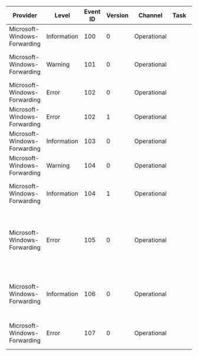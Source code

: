 Provider                      |  Level        |  Event ID  |  Version  |  Channel      |  Task  |  Opcode  |  Keyword  |  Message
------------------------------|---------------|------------|-----------|---------------|--------|----------|-----------|------------------------------------------------------------------------------------------------------------------------------------------------------------------------------------
Microsoft-Windows-Forwarding  |  Information  |  100       |  0        |  Operational  |        |          |           |  The subscription {Id} is created successfully.
Microsoft-Windows-Forwarding  |  Warning      |  101       |  0        |  Operational  |        |          |           |  The subscription {Id} is created, but one or more channels in the query could not be read at this time.
Microsoft-Windows-Forwarding  |  Error        |  102       |  0        |  Operational  |        |          |           |
Microsoft-Windows-Forwarding  |  Error        |  102       |  1        |  Operational  |        |          |           |  The subscription {Id} can not be created. The error code is {ErrorCode}.
Microsoft-Windows-Forwarding  |  Information  |  103       |  0        |  Operational  |        |          |           |  The subscription {Id} is unsubscribed.
Microsoft-Windows-Forwarding  |  Warning      |  104       |  0        |  Operational  |        |          |           |
Microsoft-Windows-Forwarding  |  Information  |  104       |  1        |  Operational  |        |          |           |  The forwarder has successfully connected to the subscription manager at address {SubscriptionManagerAddress}.
Microsoft-Windows-Forwarding  |  Error        |  105       |  0        |  Operational  |        |          |           |  The forwarder is having a problem communicating with subscription manager at address {SubscriptionManagerAddress}.  Error code is {ErrorCode} and Error Message is {ErrorMessage}.
Microsoft-Windows-Forwarding  |  Information  |  106       |  0        |  Operational  |        |          |           |  Subscription policy has changed.  Forwarder is adjusting its subscriptions according to the subscription manager(s) in the updated policy.
Microsoft-Windows-Forwarding  |  Error        |  107       |  0        |  Operational  |        |          |           |  A subscription policy contains invalid configuration.  Description of policy is {PolicyDescription}.